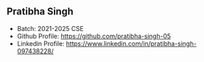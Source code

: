 ## Pratibha Singh
- Batch: 2021-2025 CSE
- Github Profile: https://github.com/pratibha-singh-05
- Linkedin Profile: https://www.linkedin.com/in/pratibha-singh-097438228/
